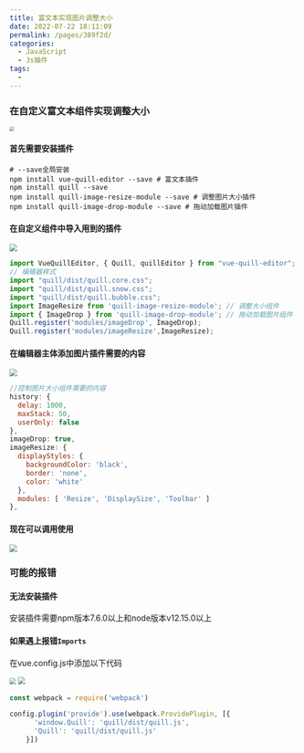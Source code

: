 ```yaml
---
title: 富文本实现图片调整大小
date: 2022-07-22 18:11:09
permalink: /pages/389f2d/
categories:
  - JavaScript
  - Js插件
tags:
  - 
---
```

### 在自定义富文本组件实现调整大小

<img src="http://img.alicbin.com/img/zwj/20220424142526.png" style="zoom:50%;" />

#### 首先需要安装插件

```shell
# --save全局安装
npm install vue-quill-editor --save # 富文本插件
npm install quill --save
npm install quill-image-resize-module --save # 调整图片大小插件
npm install quill-image-drop-module --save # 拖动加载图片插件
```

#### 在自定义组件中导入用到的插件

<img src="http://img.alicbin.com/img/zwj/20220424145014.png" style="zoom: 80%;" />

```javascript
import VueQuillEditor, { Quill, quillEditor } from "vue-quill-editor";  // 调用编辑器
// 编辑器样式
import "quill/dist/quill.core.css";
import "quill/dist/quill.snow.css";
import "quill/dist/quill.bubble.css";
import ImageResize from 'quill-image-resize-module'; // 调整大小组件
import { ImageDrop } from 'quill-image-drop-module'; // 拖动加载图片组件
Quill.register('modules/imageDrop', ImageDrop);
Quill.register('modules/imageResize',ImageResize);
```

#### 在编辑器主体添加图片插件需要的内容

<img src="http://img.alicbin.com/img/zwj/20220424145824.png" style="zoom:80%;" />

```javascript
//控制图片大小组件需要的内容
history: {
  delay: 1000,
  maxStack: 50,
  userOnly: false
},
imageDrop: true,
imageResize: {
  displayStyles: {
    backgroundColor: 'black',
    border: 'none',
    color: 'white'
  },
  modules: [ 'Resize', 'DisplaySize', 'Toolbar' ]
},
```

#### 现在可以调用使用

<img src="http://img.alicbin.com/img/zwj/20220424150351.png" style="zoom:80%;" />



### 可能的报错

#### 无法安装插件

安装插件需要npm版本7.6.0以上和node版本v12.15.0以上

#### 如果遇上报错`Imports`

在vue.config.js中添加以下代码

<img src="http://img.alicbin.com/img/zwj/20220424151413.png" style="zoom: 67%;" />

<img src="http://img.alicbin.com/img/zwj/20220424151043.png" style="zoom:80%;" />



```js
const webpack = require('webpack')

config.plugin('provide').use(webpack.ProvidePlugin, [{
      'window.Quill': 'quill/dist/quill.js',
      'Quill': 'quill/dist/quill.js'
    }])
```





































